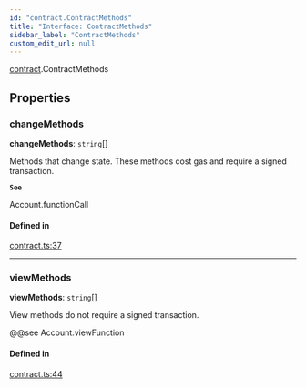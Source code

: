 ```yaml
---
id: "contract.ContractMethods"
title: "Interface: ContractMethods"
sidebar_label: "ContractMethods"
custom_edit_url: null
---
```


[contract](../modules/contract.md).ContractMethods

## Properties

### changeMethods

 **changeMethods**: `string`[]

Methods that change state. These methods cost gas and require a signed transaction.

**`See`**

Account.functionCall

#### Defined in

[contract.ts:37](https://github.com/near/near-api-js/blob/ecc6fa8f/packages/near-api-js/src/contract.ts#L37)

___

### viewMethods

 **viewMethods**: `string`[]

View methods do not require a signed transaction.

@@see Account.viewFunction

#### Defined in

[contract.ts:44](https://github.com/near/near-api-js/blob/ecc6fa8f/packages/near-api-js/src/contract.ts#L44)
